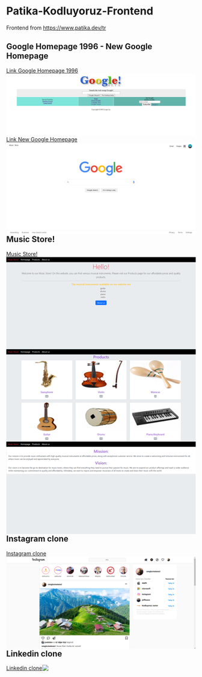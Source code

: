 # Patika-Kodluyoruz-Frontend
Frontend from https://www.patika.dev/tr
## Google Homepage 1996 - New Google Homepage

<a style="float:left;" href="/task-css02/">Link Google Homepage 1996</a>
  <img src="/task-css02/img/mygoogle.png" style="float:left; margin-right:10px;">
  <a style="float:left;" href="/task-css03/">Link New Google Homepage</a> 
  <img src="/task-css03/assets/mygoogle2023homepage.png" style="float:left;"  >
## Music Store!
  <a style="float:left;" href="/task-bootstrap01/">Music Store!</a> 
  <img src="/task-bootstrap01/img/a.png" style="float:left;">
  <img src="/task-bootstrap01/img/b.png" style="float:left;">
  <img src="/task-bootstrap01/img/c.png" style="float:left;">
## Instagram clone
<a style="float:left;" href="/task-bootstrap02/">Instagram clone</a> 
<img src="/task-bootstrap02/img/Ins-clone.png" style="float:left;">
## Linkedin clone
  <a style="float:left;" href="/bootstraplinkedinclone">Linkedin clone</a> 
  ![](/bootstraplinkedinclone/gif/bt-linkedin-clone.gif)

